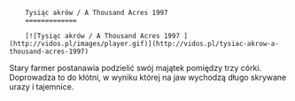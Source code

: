 
        Tysiąc akrów / A Thousand Acres 1997 
        =============
        
        [![Tysiąc akrów / A Thousand Acres 1997 ](http://vidos.pl/images/player.gif)](http://vidos.pl/tysiac-akrow-a-thousand-acres-1997)
        
        
 Stary farmer postanawia podzielić swój majątek pomiędzy trzy córki. Doprowadza to do kłótni, w wyniku której na jaw wychodzą długo skrywane urazy i tajemnice.
    